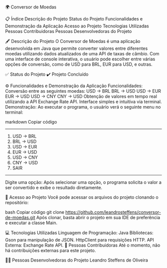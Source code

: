 🌍 Conversor de Moedas


📋 Índice
Descrição do Projeto
Status do Projeto
Funcionalidades e Demonstração da Aplicação
Acesso ao Projeto
Tecnologias Utilizadas
Pessoas Contribuidoras
Pessoas Desenvolvedoras do Projeto

🖋️ Descrição do Projeto
O Conversor de Moedas é uma aplicação desenvolvida em Java que permite converter valores entre diferentes moedas utilizando dados atualizados de uma API de taxas de câmbio. Com uma interface de console interativa, o usuário pode escolher entre várias opções de conversão, como de USD para BRL, EUR para USD, e outras.

✅ Status do Projeto
✔️ Projeto Concluído

⚙️ Funcionalidades e Demonstração da Aplicação
Funcionalidades:
Conversão entre as seguintes moedas:
USD -> BRL
BRL -> USD
USD -> EUR
EUR -> USD
USD -> CNY
CNY -> USD
Obtenção de valores em tempo real utilizando a API Exchange Rate API.
Interface simples e intuitiva via terminal.
Demonstração:
Ao executar o programa, o usuário verá o seguinte menu no terminal:

markdown
Copiar código
*******************
1) USD -> BRL
2) BRL -> USD
3) USD -> EUR
4) EUR -> USD
5) USD -> CNY
6) CNY -> USD
7) SAIR
*******************
Digite uma opção:
Após selecionar uma opção, o programa solicita o valor a ser convertido e exibe o resultado diretamente.

🔗 Acesso ao Projeto
Você pode acessar os arquivos do projeto clonando o repositório:

bash
Copiar código
git clone https://github.com/leandrosteffens/conversor-de-moedas.git
Após clonar, basta abrir o projeto em sua IDE de preferência e executar a classe Main.

💻 Tecnologias Utilizadas
Linguagem de Programação: Java
Bibliotecas:
Gson para manipulação de JSON.
HttpClient para requisições HTTP.
API Externa: Exchange Rate API.
👥 Pessoas Contribuidoras
Até o momento, não há contribuições externas para este projeto.

👨‍💻 Pessoas Desenvolvedoras do Projeto
Leandro Steffens de Oliveira
